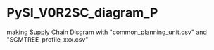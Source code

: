 # PySI_V0R2SC_diagram_P
making Supply Chain Disgram with "common_planning_unit.csv" and "SCMTREE_profile_xxx.csv"
